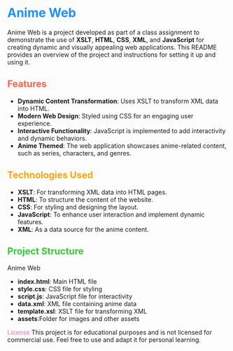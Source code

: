 # <span style="color:#1e90ff;">Anime Web</span>

Anime Web is a project developed as part of a class assignment to demonstrate the use of **XSLT**, **HTML**, **CSS**, **XML**, and **JavaScript** for creating dynamic and visually appealing web applications. This README provides an overview of the project and instructions for setting it up and using it.

## <span style="color:#ff6347;">Features</span>

- **Dynamic Content Transformation**: Uses XSLT to transform XML data into HTML.
- **Modern Web Design**: Styled using CSS for an engaging user experience.
- **Interactive Functionality**: JavaScript is implemented to add interactivity and dynamic behaviors.
- **Anime Themed**: The web application showcases anime-related content, such as series, characters, and genres.

## <span style="color:#ffa500;">Technologies Used</span>

- **XSLT**: For transforming XML data into HTML pages.
- **HTML**: To structure the content of the website.
- **CSS**: For styling and designing the layout.
- **JavaScript**: To enhance user interaction and implement dynamic features.
- **XML**: As a data source for the anime content.

## <span style="color:#32cd32;">Project Structure</span>
Anime Web
- **index.html**: Main HTML file
- **style.css**: CSS file for styling
- **script.js**: JavaScript file for interactivity
- **data.xml**: XML file containing anime data
- **template.xsl**: XSLT file for transforming XML
- **assets**:Folder for images and other assets

<span style="color:#ff69b4;">License</span>
This project is for educational purposes and is not licensed for commercial use. Feel free to use and adapt it for personal learning.
